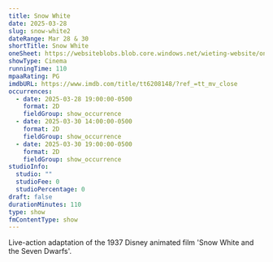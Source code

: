 ```yaml
---
title: Snow White
date: 2025-03-28
slug: snow-white2
dateRange: Mar 28 & 30
shortTitle: Snow White
oneSheet: https://websiteblobs.blob.core.windows.net/wieting-website/one-sheet/snow-white-2025.png
showType: Cinema
runningTime: 110
mpaaRating: PG
imdbURL: https://www.imdb.com/title/tt6208148/?ref_=tt_mv_close
occurrences:
  - date: 2025-03-28 19:00:00-0500
    format: 2D
    fieldGroup: show_occurrence
  - date: 2025-03-30 14:00:00-0500
    format: 2D
    fieldGroup: show_occurrence
  - date: 2025-03-30 19:00:00-0500
    format: 2D
    fieldGroup: show_occurrence
studioInfo:
  studio: ""
  studioFee: 0
  studioPercentage: 0
draft: false
durationMinutes: 110
type: show
fmContentType: show
---
```

Live-action adaptation of the 1937 Disney animated film 'Snow White and the Seven Dwarfs'.
